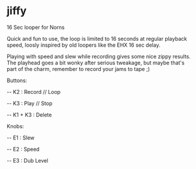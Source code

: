 # jiffy
16 Sec looper for Norns

Quick and fun to use, the loop is limited to 16 seconds at regular playback speed, loosly inspired by old loopers like the EHX 16 sec delay.

Playing with speed and slew while recording gives some nice zippy results. The playhead goes a bit wonky after serious tweakage, but maybe that's part of the charm, remember to record your jams to tape ;)

Buttons:

-- K2      : Record // Loop

-- K3      : Play // Stop

-- K1 + K3 : Delete

Knobs:

-- E1      : Slew

-- E2      : Speed

-- E3      : Dub Level
